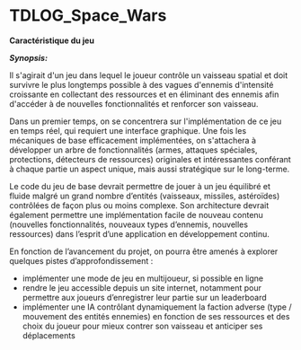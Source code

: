# TDLOG_Space_Wars

**Caractéristique du jeu**

***Synopsis:***

Il s'agirait d'un jeu dans lequel le joueur contrôle un vaisseau spatial et doit survivre le plus longtemps possible à des vagues d'ennemis d'intensité croissante en collectant des ressources et en éliminant des ennemis afin d'accéder à de nouvelles fonctionnalités et renforcer son vaisseau.

Dans un premier temps, on se concentrera sur l'implémentation de ce jeu en temps réel, qui requiert une interface graphique. Une fois les mécaniques de base efficacement implémentées, on s'attachera à développer un arbre de fonctionnalités (armes, attaques spéciales, protections, détecteurs de ressources) originales et intéressantes conférant à chaque partie un aspect unique, mais aussi stratégique sur le long-terme. 

Le code du jeu de base devrait permettre de jouer à un jeu équilibré et fluide malgré un grand nombre d’entités (vaisseaux, missiles, astéroïdes) contrôlées de façon plus ou moins complexe. Son architecture devrait également permettre une implémentation facile de nouveau contenu (nouvelles fonctionnalités, nouveaux types d’ennemis, nouvelles ressources) dans l’esprit d’une application en développement continu.

En fonction de l’avancement du projet, on pourra être amenés à explorer quelques pistes d’approfondissement :
- implémenter une mode de jeu en multijoueur, si possible en ligne
- rendre le jeu accessible depuis un site internet, notamment pour permettre aux joueurs d’enregistrer leur partie sur un leaderboard
- implémenter une IA contrôlant dynamiquement la faction adverse (type / mouvement des entités ennemies) en fonction de ses ressources et des choix du joueur pour mieux contrer son vaisseau et anticiper ses déplacements






